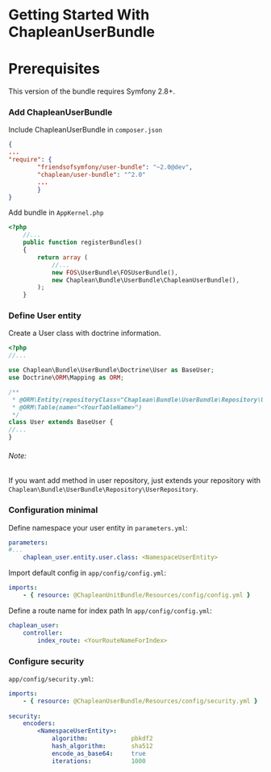 Getting Started With ChapleanUserBundle
=======================================

# Prerequisites

This version of the bundle requires Symfony 2.8+.

### Add ChapleanUserBundle

Include ChapleanUserBundle in `composer.json`

``` json
{
...
"require": {
        "friendsofsymfony/user-bundle": "~2.0@dev",
        "chaplean/user-bundle": "^2.0"
        ...
        }
}
```

Add bundle in `AppKernel.php`

```php
<?php
    //...
    public function registerBundles()
    {
        return array (
            //...
            new FOS\UserBundle\FOSUserBundle(),
            new Chaplean\Bundle\UserBundle\ChapleanUserBundle(),
        );
    }
```

### Define User entity

Create a User class with doctrine information.

```php
<?php
//...

use Chaplean\Bundle\UserBundle\Doctrine\User as BaseUser;
use Doctrine\ORM\Mapping as ORM;

/**
 * @ORM\Entity(repositoryClass="Chaplean\Bundle\UserBundle\Repository\UserRepository")
 * @ORM\Table(name="<YourTableName>")
 */
class User extends BaseUser {
//...
}
```

###### Note:
If you want add method in user repository, just extends your repository with `Chaplean\Bundle\UserBundle\Repository\UserRepository`.

### Configuration minimal

Define namespace your user entity in `parameters.yml`:

```yaml
parameters:
#...
    chaplean_user.entity.user.class: <NamespaceUserEntity>
```

Import default config in `app/config/config.yml`:

```yaml
imports:
    - { resource: @ChapleanUnitBundle/Resources/config/config.yml }
```

Define a route name for index path
In `app/config/config.yml`:
```yaml
chaplean_user:
    controller:
        index_route: <YourRouteNameForIndex>
```

### Configure security

`app/config/security.yml`:
```yaml
imports:
    - { resource: @ChapleanUserBundle/Resources/config/security.yml }
    
security:
    encoders:
        <NamespaceUserEntity>:
            algorithm:            pbkdf2
            hash_algorithm:       sha512
            encode_as_base64:     true
            iterations:           1000
```

